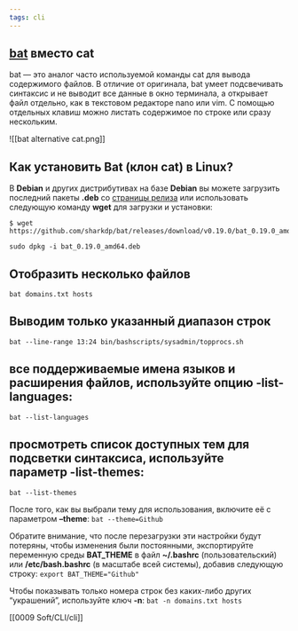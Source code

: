 ```yaml
---
tags: cli
---
```

## [bat](https://github.com/sharkdp/bat) вместо cat

bat — это аналог часто используемой команды cat для вывода содержимого файлов. В отличие от оригинала, bat умеет подсвечивать синтаксис и не выводит все данные в окно терминала, а открывает файл отдельно, как в текстовом редакторе nano или vim. С помощью отдельных клавиш можно листать содержимое по строке или сразу нескольким.

![[bat alternative cat.png]]

## Как установить Bat (клон cat) в Linux?
В **Debian** и других дистрибутивах на базе **Debian** вы можете загрузить последний пакеты **.deb** со [страницы релиза](https://github.com/sharkdp/bat/releases) или использовать следующую команду **wget** для загрузки и установки:

```shell
$ wget https://github.com/sharkdp/bat/releases/download/v0.19.0/bat_0.19.0_amd64.deb

sudo dpkg -i bat_0.19.0_amd64.deb
```

## Отобразить несколько файлов
`bat domains.txt hosts`

## Выводим только указанный диапазон строк
`bat --line-range 13:24 bin/bashscripts/sysadmin/topprocs.sh`

## все поддерживаемые имена языков и расширения файлов, используйте опцию **-list-languages**:
`bat --list-languages`

## просмотреть список доступных тем для подсветки синтаксиса, используйте параметр **-list-themes**:
`bat --list-themes`

После того, как вы выбрали тему для использования, включите её с параметром **–theme**:
`bat --theme=Github`

Обратите внимание, что после перезагрузки эти настройки будут потеряны, чтобы изменения были постоянными, экспортируйте переменную среды **BAT_THEME** в файл **~/.bashrc** (пользовательский) или **/etc/bash.bashrc** (в масштабе всей системы), добавив следующую строку:
`export BAT_THEME="Github"`

Чтобы показывать только номера строк без каких-либо других “украшений”, используйте ключ **-n**:
`bat -n domains.txt hosts`



[[0009 Soft/CLI/cli]]
